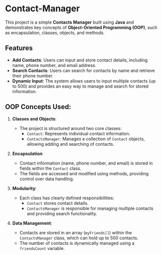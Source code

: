 # Contact-Manager

This project is a simple **Contacts Manager** built using **Java** and demonstrates key concepts of **Object-Oriented Programming (OOP)**, such as encapsulation, classes, objects, and methods.

## Features

- **Add Contacts**: Users can input and store contact details, including name, phone number, and email address.
- **Search Contacts**: Users can search for contacts by name and retrieve their phone number.
- **Dynamic Input**: The system allows users to input multiple contacts (up to 500) and provides an easy way to manage and search for stored information.

## OOP Concepts Used:

1. **Classes and Objects**:
   - The project is structured around two core classes:
     - `Contact`: Represents individual contact information.
     - `ContactsManager`: Manages a collection of `Contact` objects, allowing adding and searching of contacts.

2. **Encapsulation**:
   - Contact information (name, phone number, and email) is stored in fields within the `Contact` class.
   - The fields are accessed and modified using methods, providing control over data handling.

3. **Modularity**:
   - Each class has clearly defined responsibilities:
     - `Contact` stores contact details.
     - `ContactsManager` is responsible for managing multiple contacts and providing search functionality.

4. **Data Management**:
   - Contacts are stored in an array (`myFriends[]`) within the `ContactsManager` class, which can hold up to 500 contacts.
   - The number of contacts is dynamically managed using a `friendsCount` variable.

